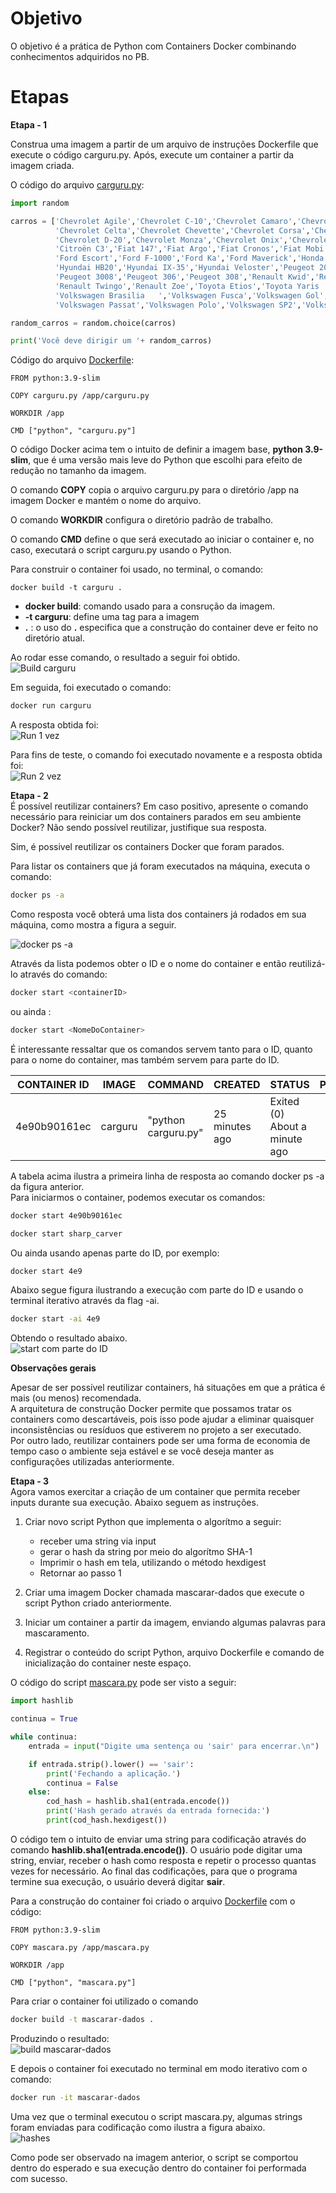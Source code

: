 # Objetivo  
O objetivo é a prática de Python com Containers Docker combinando conhecimentos adquiridos no PB.

# Etapas


**Etapa - 1**

Construa uma imagem a partir de um arquivo de instruções Dockerfile que execute o código carguru.py. Após, execute um container a partir da imagem criada. 

O código do arquivo [carguru.py](../Desafio/etapa-1/carguru.py):  
```python
import random

carros = ['Chevrolet Agile','Chevrolet C-10','Chevrolet Camaro','Chevrolet Caravan',
          'Chevrolet Celta','Chevrolet Chevette','Chevrolet Corsa','Chevrolet Covalt',
          'Chevrolet D-20','Chevrolet Monza','Chevrolet Onix','Chevrolet Opala','Chevrolet Veraneio',
          'Citroën C3','Fiat 147','Fiat Argo','Fiat Cronos','Fiat Mobi','Fiat Panorama','Ford Corcel',
          'Ford Escort','Ford F-1000','Ford Ka','Ford Maverick','Honda City','Honda Fit','Hyundai Azera',
          'Hyundai HB20','Hyundai IX-35','Hyundai Veloster','Peugeot 2008','Peugeot 206','Peugeot 208',
          'Peugeot 3008','Peugeot 306','Peugeot 308','Renault Kwid','Renault Logan','Renault Sandero',
          'Renault Twingo','Renault Zoe','Toyota Etios','Toyota Yaris ','Volkswagen Apolo','Volkswagen Bora',
          'Volkswagen Brasilia   ','Volkswagen Fusca','Volkswagen Gol','Volkswagen Kombi','Volkswagen Parati',
          'Volkswagen Passat','Volkswagen Polo','Volkswagen SP2','Volkswagen Santana','Volkswagen Voyage','Volkswagen up!']

random_carros = random.choice(carros)

print('Você deve dirigir um '+ random_carros)
```

Código do arquivo [Dockerfile](../Desafio/etapa-1/Dockerfile):
```Docker
FROM python:3.9-slim 

COPY carguru.py /app/carguru.py

WORKDIR /app 

CMD ["python", "carguru.py"]
```
O código Docker acima tem o intuito de definir a imagem base, **python 3.9-slim**, que é uma versão mais leve do Python que escolhi para efeito de redução no tamanho da imagem.  

O comando **COPY** copia o arquivo carguru.py para o diretório /app na imagem Docker e mantém o nome do arquivo.  

O comando **WORKDIR** configura o diretório padrão de trabalho.  

O comando **CMD** define o que será executado ao iniciar o container e, no caso, executará o script carguru.py usando o Python.  

Para construir o container foi usado, no terminal, o comando:
```
docker build -t carguru .
```
- **docker build**: comando usado para a consrução da imagem.  
- **-t carguru**: define uma tag para a imagem  
- **.** : o uso do **.** especifica que a construção do container deve er feito no diretório atual.   

Ao rodar esse comando, o resultado a seguir foi obtido.  
![Build carguru](../Evidencias/build_carguru.png)  

Em seguida, foi executado o comando:  
```bash 
docker run carguru
```
A resposta obtida foi:  
![Run 1 vez](../Evidencias/run_carguru.png)

Para fins de teste, o comando foi executado novamente e a resposta obtida foi:  
![Run 2 vez](../Evidencias/run_carguru2.png)  

**Etapa - 2**  
É possível reutilizar containers? Em caso positivo, apresente o comando necessário para reiniciar um dos containers parados em seu ambiente Docker? Não sendo possível reutilizar, justifique sua resposta. 

Sim, é possivel reutilizar os containers Docker que foram parados.  

Para listar os containers que já foram executados na máquina, executa o comando: 

```bash
docker ps -a
```
Como resposta você obterá uma lista dos containers já rodados em sua máquina, como mostra a figura a seguir.

![docker ps -a ](../Evidencias/dockerps-a_carguru.png)

Através da lista podemos obter o ID e o nome do container e então reutilizá-lo através do comando:

```bash
docker start <containerID>
```
ou ainda :
```bash
docker start <NomeDoContainer>
```  

É interessante ressaltar que os comandos servem tanto para o ID, quanto para o nome do container, mas também servem para parte do ID.

| **CONTAINER ID**   | **IMAGE**     | **COMMAND**               | **CREATED**          | **STATUS**                       | **PORTS** | **NAMES**         |
|----------------|-----------|-----------------------|------------------|------------------------------ |-------|---------------|
| 4e90b90161ec   | carguru   | "python carguru.py"   | 25 minutes ago   | Exited (0) About a minute ago |       | sharp_carver  |  

A tabela acima ilustra a primeira linha de resposta ao comando docker ps -a da figura anterior.  
Para iniciarmos o container, podemos executar os comandos:
```bash
docker start 4e90b90161ec
```
```bash
docker start sharp_carver
```

Ou ainda usando apenas parte do ID, por exemplo:
```bash
docker start 4e9
```

Abaixo segue figura ilustrando a execução com parte do ID e usando o terminal iterativo através da flag -ai.

```bash
docker start -ai 4e9
```
Obtendo o resultado abaixo.  
![start com parte do ID](../Evidencias/start_parte_ID.png)


**Observações gerais**  

Apesar de ser possível reutilizar containers, há situações em que a prática é mais (ou menos) recomendada.  
A arquitetura de construção Docker permite que possamos tratar os containers como descartáveis, pois isso pode ajudar a eliminar quaisquer inconsistências ou resíduos que estiverem no projeto a ser executado.  
Por outro lado, reutilizar containers pode ser uma forma de economia de tempo caso o ambiente seja estável e se você deseja manter as configurações utilizadas anteriormente.  

**Etapa - 3**  
Agora vamos exercitar a criação de um container que permita receber inputs durante sua execução.
Abaixo seguem as instruções.
		
1. Criar novo script Python que implementa o algorítmo a seguir:
    - receber uma string via input 
    - gerar o hash da string por meio do algorítmo SHA-1
    - Imprimir o hash em tela, utilizando o método hexdigest 
    - Retornar ao passo 1
    
2. Criar uma imagem Docker chamada mascarar-dados que execute o script Python criado anteriormente.

3. Iniciar um container a partir da imagem, enviando algumas palavras para mascaramento.

4. Registrar o conteúdo do script Python, arquivo Dockerfile e comando de inicialização do container neste espaço.  

O código do script [mascara.py](../Desafio/etapa-3/mascara.py) pode ser visto a seguir:
```python 
import hashlib

continua = True 

while continua:
    entrada = input("Digite uma sentença ou 'sair' para encerrar.\n")

    if entrada.strip().lower() == 'sair':
        print('Fechando a aplicação.')
        continua = False
    else:
        cod_hash = hashlib.sha1(entrada.encode())
        print('Hash gerado através da entrada fornecida:')
        print(cod_hash.hexdigest())
```  
O código tem o intuito de enviar uma string para codificação através do comando **hashlib.sha1(entrada.encode())**. O usuário pode digitar uma string, enviar, receber o hash como resposta e repetir o processo quantas vezes for necessário. Ao final das codificações, para que o programa termine sua execução, o usuário deverá digitar **sair**.  

Para a construção do container foi criado o arquivo [Dockerfile](../Desafio/etapa-3/Dockerfile) com o código:  
```docker
FROM python:3.9-slim 

COPY mascara.py /app/mascara.py 

WORKDIR /app

CMD ["python", "mascara.py"]
```  

Para criar o container foi utilizado o comando  
```bash
docker build -t mascarar-dados .
```
Produzindo o resultado:  
![build mascarar-dados](../Evidencias/build_mascararDados.png)  

E depois o container foi executado no terminal em modo iterativo com o comando:  
```bash
docker run -it mascarar-dados
```  
Uma vez que o terminal executou o script mascara.py, algumas strings foram enviadas para codificação como ilustra a figura abaixo.  
![hashes]()  

Como pode ser observado na imagem anterior, o script se comportou dentro do esperado e sua execução dentro do container foi performada com sucesso.  


